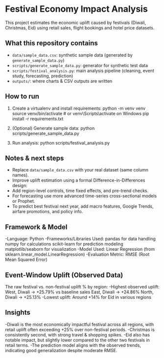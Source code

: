 # Festival Economy Impact Analysis

This project estimates the economic uplift caused by festivals (Diwali, Christmas, Eid)
using retail sales, flight bookings and hotel price datasets.

## What this repository contains
- `data/sample_data.csv`: synthetic sample data (generated by `generate_sample_data.py`)
- `scripts/generate_sample_data.py`: generator for synthetic test data
- `scripts/festival_analysis.py`: main analysis pipeline (cleaning, event study, forecasting, prediction)
- `outputs/`: where charts & CSV outputs are written

## How to run
1. Create a virtualenv and install requirements:
python -m venv venv
source venv/bin/activate # or venv\Scripts\activate on Windows
pip install -r requirements.txt

2. (Optional) Generate sample data:
python scripts/generate_sample_data.py

3. Run analysis:
python scripts/festival_analysis.py

## Notes & next steps
- Replace `data/sample_data.csv` with your real dataset (same column names).
- Improve uplift estimation using a formal Difference-in-Differences design:
- Add region-level controls, time fixed effects, and pre-trend checks.
- For forecasting use more advanced time-series cross-sectional models or Prophet.
- To predict best festival next year, add macro features, Google Trends, airfare promotions, and policy info.

## Framework & Model
-Language: Python
-Frameworks/Libraries Used:
pandas for data handling
numpy for calculations
scikit-learn for prediction modeling
matplotlib/seaborn for visualization
-Model Used: Linear Regression (from sklearn.linear_model.LinearRegression)
-Evaluation Metric: RMSE (Root Mean Squared Error)

## Event-Window Uplift (Observed Data)
The raw festival vs. non-festival uplift % by region:
-Highest observed uplift:
West, Diwali → +25.79% vs baseline sales
East, Diwali → +24.86%
North, Diwali → +25.13%
-Lowest uplift: Around +14% for Eid in various regions

## Insights
-Diwali is the most economically impactful festival across all regions, with retail uplift often exceeding +25% over non-festival periods.
-Christmas is consistently second, with strong travel & shopping spikes.
-Eid also has notable impact, but slightly lower compared to the other two festivals in retail terms.
-The prediction model aligns with the observed trends, indicating good generalization despite moderate RMSE.







